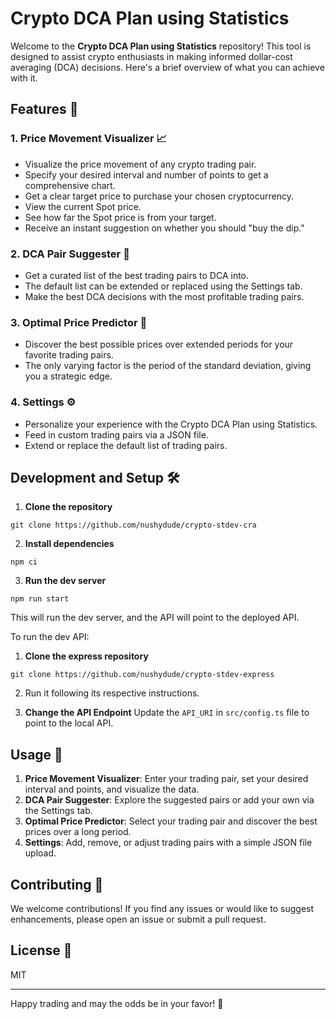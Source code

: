# Crypto DCA Plan using Statistics

Welcome to the **Crypto DCA Plan using Statistics** repository! This tool is
designed to assist crypto enthusiasts in making informed dollar-cost averaging
(DCA) decisions. Here's a brief overview of what you can achieve with it.

## Features 🚀

### 1. Price Movement Visualizer 📈

- Visualize the price movement of any crypto trading pair.
- Specify your desired interval and number of points to get a comprehensive
  chart.
- Get a clear target price to purchase your chosen cryptocurrency.
- View the current Spot price.
- See how far the Spot price is from your target.
- Receive an instant suggestion on whether you should "buy the dip."

### 2. DCA Pair Suggester 🌌

- Get a curated list of the best trading pairs to DCA into.
- The default list can be extended or replaced using the Settings tab.
- Make the best DCA decisions with the most profitable trading pairs.

### 3. Optimal Price Predictor 🔮

- Discover the best possible prices over extended periods for your favorite
  trading pairs.
- The only varying factor is the period of the standard deviation, giving you a
  strategic edge.

### 4. Settings ⚙️

- Personalize your experience with the Crypto DCA Plan using Statistics.
- Feed in custom trading pairs via a JSON file.
- Extend or replace the default list of trading pairs.

## Development and Setup 🛠️

1. **Clone the repository**

```
git clone https://github.com/nushydude/crypto-stdev-cra
```

2. **Install dependencies**

```
npm ci
```

3. **Run the dev server**

```
npm run start
```

This will run the dev server, and the API will point to the deployed API.

To run the dev API:

1. **Clone the express repository**

```
git clone https://github.com/nushydude/crypto-stdev-express
```

2. Run it following its respective instructions.

3. **Change the API Endpoint** Update the `API_URI` in `src/config.ts` file to
   point to the local API.

## Usage 📖

1. **Price Movement Visualizer**: Enter your trading pair, set your desired
   interval and points, and visualize the data.
2. **DCA Pair Suggester**: Explore the suggested pairs or add your own via the
   Settings tab.
3. **Optimal Price Predictor**: Select your trading pair and discover the best
   prices over a long period.
4. **Settings**: Add, remove, or adjust trading pairs with a simple JSON file
   upload.

## Contributing 🤝

We welcome contributions! If you find any issues or would like to suggest
enhancements, please open an issue or submit a pull request.

## License 📄

MIT

---

Happy trading and may the odds be in your favor! 🌟
